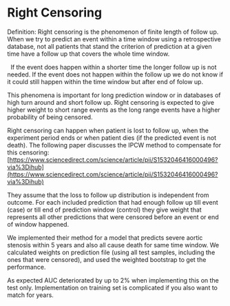 # Right Censoring

Definition: Right censoring is the phenomenon of finite length of follow up. When we try to predict an event within a time window using a retrospective database, not all patients that stand the criterion of prediction at a given time have a follow up that covers the whole time window.

 
If the event does happen within a shorter time the longer follow up is not needed. If the event does not happen within the follow up we do not know if it could still happen within the time window but after end of folow up.

This phenomena is important for long prediction window or in databases of high turn around and short follow up.
Right censoring is expected to give higher weight to short range events as the long range events have a higher probability of being censored.

Right censoring can happen when patient is lost to follow up, when the experiment period ends or when patient dies (if the predicted event is not death).
The following paper discusses the IPCW method to compensate for this censoring: [https://www.sciencedirect.com/science/article/pii/S1532046416000496?via%3Dihub](https://www.sciencedirect.com/science/article/pii/S1532046416000496?via%3Dihub)

They assume that the loss to follow up distribution is independent from outcome.
For each included prediction that had enough follow up till event (case) or till end of prediction window (control) they give weight that represents all other predictions that were censored before an event or end of window happened.

We implemented their method for a model that predicts severe aortic stenosis within 5 years and also all cause death for same time window. We calculated weights on prediction file (using all test samples, including the ones that were censored), and used the weighted bootstrap to get the performance.

As expected AUC deteriorated by up to 2% when implementing this on the test only.
Implementation on training set is complicated if you also want to match for years.

 

